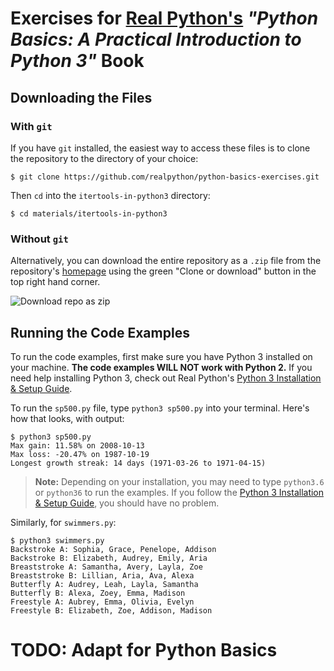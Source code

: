 # Exercises for [Real Python's](https://realpython.com) *"Python Basics: A Practical Introduction to Python 3"* Book

## Downloading the Files

### With `git`

If you have `git` installed, the easiest way to access these files is to clone the repository to the directory of your choice:

```console
$ git clone https://github.com/realpython/python-basics-exercises.git
```

Then `cd` into the `itertools-in-python3` directory:

```console
$ cd materials/itertools-in-python3
```

### Without `git`

Alternatively, you can download the entire repository as a `.zip` file from the repository's [homepage](https://github.com/realpython/materials) using the green "Clone or download" button in the top right hand corner.

![Download repo as zip](download-zip.gif)

## Running the Code Examples

To run the code examples, first make sure you have Python 3 installed on your machine. **The code examples WILL NOT work with Python 2.** If you need help installing Python 3, check out Real Python's [Python 3 Installation & Setup Guide](https://realpython.com/installing-python/).

To run the `sp500.py` file, type `python3 sp500.py` into your terminal. Here's how that looks, with output:

```console
$ python3 sp500.py
Max gain: 11.58% on 2008-10-13
Max loss: -20.47% on 1987-10-19
Longest growth streak: 14 days (1971-03-26 to 1971-04-15)
```

> **Note:** Depending on your installation, you may need to type `python3.6` or `python36` to run the examples. If you follow the [Python 3 Installation & Setup Guide](https://realpython.com/installing-python/), you should have no problem.

Similarly, for `swimmers.py`:

```console
$ python3 swimmers.py
Backstroke A: Sophia, Grace, Penelope, Addison
Backstroke B: Elizabeth, Audrey, Emily, Aria
Breaststroke A: Samantha, Avery, Layla, Zoe
Breaststroke B: Lillian, Aria, Ava, Alexa
Butterfly A: Audrey, Leah, Layla, Samantha
Butterfly B: Alexa, Zoey, Emma, Madison
Freestyle A: Aubrey, Emma, Olivia, Evelyn
Freestyle B: Elizabeth, Zoe, Addison, Madison
```

# TODO: Adapt for Python Basics
